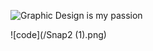 ![Graphic Design is my passion](https://lh3.googleusercontent.com/fife/AAbDypBFqhwzKGlnjN37BwCC_Jao5a64PFhJIY6mD2-dnokbqsoiJYATKzrFmJ8HFz3nAlybmnzwETrIKN24OQbk9R6n2amqXrWEV5WGdonuK5b2PRFl0euzl0RRRvi0PTO9t6dF88trJ2hwPPOg9QM2E9u95q4FFk-UFv3hvDEJYZa-fNOkX0K5UehoSh4bnOlMTtXqwfFmu7TpqSkQugbmZvGZIJixOnjGr3565BTAh7Bh5O0VJ0RkNX69SHRB-Z6xyeN8_DnlTHgwsBGRvzf3KUiEwqu1Yu62ETQBDJTzhuUMfx8yfTMPXUVLXPFENq5B5F6iylpsEpONk2PwRPrNvaFZlczI47uCqSMR6ABAU27rGIA_bj8IN_tFq0C4TbkOAADgTg_jLXSROO5SW-aeztqHKXxonqojIUMQw7o9IMD1hLgkDpgWEo39EWCPFVDDtfGwMZYhLf6w6zCFEUhsGEwolJ9em__QUvZWhqT8BDKlUHB6-JAGjb_Qr9Dju0IWoaU7DMgS80Iu9y4L4Gapi39jmmq39TlHAgQ2CsiCKA-9IAm3Fuqcmd9hdcrGr0Js9CDIEQZuN4cknwrBvaKvvAT2A6eD414CbVy1EZDC3eR40G9u5nKVeRpw7gSo_fhD4QnU36s0cZc_sAaZjtfBj2l3HX_xthwxwxT758AXD9yWh6ZCXo-6XKuxhpZdeU7xg4y6Xm7Yt_SKKOQ9kD2adw2MjHwTAUSioi9L-g6ZkmX0j3MuMHlLtk46wmO_BsSNvXkst1_Nr_PxJhy9qOcVF-0pIiJEkc40gSgWaDGFuWgpa_WGoPEQDkwF8aD2ANFvkP1qc5sW9clsaST53FpHuvDzaiPWDqFWir3_yBPsR4sz2lLSW2wN4hItlzoZRNRxXSFwllTEIk1NdE4uhOnmbSvWIu9XymZdm_fB3LhCj-S3nM309ea_nXb3A9ikKs2f2aqSUKh4pzQGfSu-A_vJi-WW3wTzF42CkLh5E2p_rtP7wG5qj6o0c6-meKSCkSKEehBic1tIJ1OEy3pDmnl6pqJI9pyFfzX2Y2203HX92rfC2_C1udwDg0HdyrAXJFNthGXHnFFMYJAZY2nQ9q52SFkL5VWls1RYah-cbVVWQxE3lcythq-tFxHEtWD5IX7HKhVPn8-Oc29wym-98QY2vAfj3Piue7kRmPjHp10o3hVaFSinovrd3u8OcphzxfKb-V-UNYKfDbOzt3DLLheZiNGBILeaRrfILhUAU-K_CwJPt_q_-ugQj5X6CiTpExXPzYXSjRpczyraSiCApMgo-v-S0-GK6taIhqqri_SchKffxWVx_OYgJrjEJMrgVJLo5YqKxb1n9hIHKwchnK1qqSMKaTXfl3q2SThNUIYp3RxS0zZ9W_zwwZY1c1O9zVn8Q75_Hy7XDS9eEVP-4nHhusLCtJj27OSP6GxCDR2QxWW_IuTqOuND4EgXXmJd3nN86lhZiOza_boHQno7DtdiUIaQs0OnYNMzsobvomXk2PQ3mJmuVaJBuxmlH933sxIH-b9Fyo09HsyUbWiHR41Fk31jWsGDTSd9=w1920-h1012 "Graphic design is my passion")

![code](/Snap2 (1).png)

<!--
**C091603/C091603** is a ✨ _special_ ✨ repository because its `README.md` (this file) appears on your GitHub profile.

Here are some ideas to get you started:

- 🔭 I’m currently working on ...
- 🌱 I’m currently learning ...
- 👯 I’m looking to collaborate on ...
- 🤔 I’m looking for help with ...
- 💬 Ask me about ...
- 📫 How to reach me: ...
- 😄 Pronouns: ...
- ⚡ Fun fact: ...
-->
